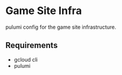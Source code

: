 # Game Site Infra

pulumi config for the game site infrastructure.

## Requirements

- gcloud cli
- pulumi
